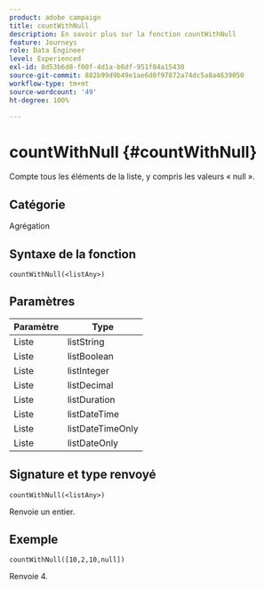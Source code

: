```yaml
---
product: adobe campaign
title: countWithNull
description: En savoir plus sur la fonction countWithNull
feature: Journeys
role: Data Engineer
level: Experienced
exl-id: 8d53b6d8-f00f-4d1a-b6df-951f84a15430
source-git-commit: 882b99d9b49e1ae6d0f97872a74dc5a8a4639050
workflow-type: tm+mt
source-wordcount: '49'
ht-degree: 100%

---
```


# countWithNull {#countWithNull}

Compte tous les éléments de la liste, y compris les valeurs « null ».

## Catégorie

Agrégation

## Syntaxe de la fonction

`countWithNull(<listAny>)`

## Paramètres

| Paramètre | Type |
|-----------|------------------|
| Liste | listString |
| Liste | listBoolean |
| Liste | listInteger |
| Liste | listDecimal |
| Liste | listDuration |
| Liste | listDateTime |
| Liste | listDateTimeOnly |
| Liste | listDateOnly |

## Signature et type renvoyé

`countWithNull(<listAny>)`

Renvoie un entier.

## Exemple

`countWithNull([10,2,10,null])`

Renvoie 4.
